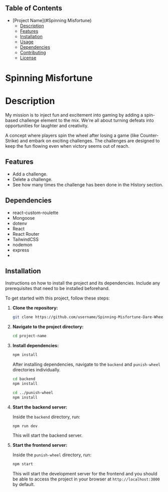 ## Table of Contents
- [Project Name](#Spinning Misfortune)
  - [Description](#description)
  - [Features](#features)
  - [Installation](#installation)
  - [Usage](#usage)
  - [Dependencies](#dependencies)
  - [Contributing](#contributing)
  - [License](#license)


# Spinning Misfortune

# Description

  My mission is to inject fun and excitement into gaming by adding a
  spin-based challenge element to the mix. We're all about turning
  defeats into opportunities for laughter and creativity.

  A concept where players spin the wheel after losing a game
  (like Counter-Strike) and embark on exciting challenges. The
  challenges are designed to keep the fun flowing even when victory
  seems out of reach.

## Features
- Add a challenge.
- Delete a challenge.
- See how many times the challenge has been done in the History section.

## Dependencies
- react-custom-roulette
- Mongoose
- dotenv
- React
- React Router
- TailwindCSS
- nodemon
- express
- 

## Installation

Instructions on how to install the project and its dependencies. Include any prerequisites that need to be installed beforehand.

To get started with this project, follow these steps:

1. **Clone the repository:**

    ```bash
    git clone https://github.com/username/Spinning-Misfortune-Dare-Wheel.git
    ```

2. **Navigate to the project directory:**

    ```bash
    cd project-name
    ```

3. **Install dependencies:**

    ```bash
    npm install
    ```

    After installing dependencies, navigate to the `backend` and `punish-wheel` directories individually.

    ```bash
    cd backend
    npm install
    ```

    ```bash
    cd ../punish-wheel
    npm install
    ```

4. **Start the backend server:**

    Inside the `backend` directory, run:

    ```bash
    npm run dev
    ```

    This will start the backend server.

5. **Start the frontend server:**

    Inside the `punish-wheel` directory, run:

    ```bash
    npm start
    ```

    This will start the development server for the frontend and you should be able to access the project in your browser at `http://localhost:3000` by default.
